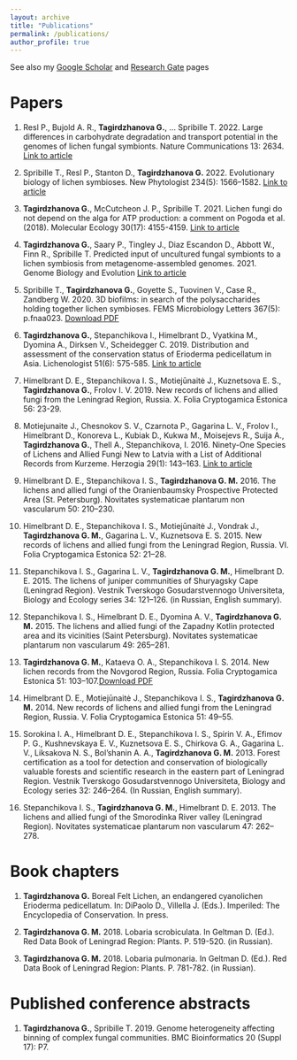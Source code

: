 ```yaml
---
layout: archive
title: "Publications"
permalink: /publications/
author_profile: true
---
```


See also my [Google Scholar](https://scholar.google.ca/citations?user=RGaY7jcAAAAJ&hl=en&authuser=1) and [Research Gate](https://www.researchgate.net/profile/Gulnara_Tagirdzhanova) pages

Papers
======
1. Resl P., Bujold A. R., **Tagirdzhanova G.**, … Spribille T. 2022. Large differences in carbohydrate degradation and transport potential in the genomes of lichen fungal symbionts. Nature Communications 13: 2634. [Link to article](doi.org/10.1101/2021.08.01.454614)

1. Spribille T., Resl P., Stanton D., **Tagirdzhanova G.** 2022. Evolutionary biology of lichen symbioses. New Phytologist 234(5): 1566–1582. [Link to article](https://nph.onlinelibrary.wiley.com/doi/full/10.1111/nph.18048)

1. **Tagirdzhanova G.**, McCutcheon J. P., Spribille T. 2021. Lichen fungi do not depend on the alga for ATP production: a comment on Pogoda et al. (2018). Molecular Ecology 30(17): 4155-4159. [Link to article](https://onlinelibrary.wiley.com/doi/10.1111/mec.16010)

1. **Tagirdzhanova G.**, Saary P., Tingley J., Diaz Escandon D., Abbott W., Finn R., Spribille T. Predicted input of uncultured fungal symbionts to a lichen symbiosis from metagenome-assembled genomes. 2021. Genome Biology and Evolution [Link to article](https://academic.oup.com/gbe/advance-article/doi/10.1093/gbe/evab047/6163286)

1. Spribille T., **Tagirdzhanova G.**, Goyette S., Tuovinen V., Case R., Zandberg W. 2020. 3D biofilms: in search of the polysaccharides holding together lichen symbioses. FEMS Microbiology Letters 367(5): p.fnaa023. [Download PDF](http://metalichen.github.io/files/Spribille_et_al_2020.pdf)

1. **Tagirdzhanova G.**, Stepanchikova I., Himelbrant D., Vyatkina M., Dyomina A., Dirksen V., Scheidegger C. 2019. Distribution and assessment of the conservation status of Erioderma pedicellatum in Asia. Lichenologist 51(6): 575-585. [Link to article](https://www.cambridge.org/core/journals/lichenologist/article/abs/distribution-and-assessment-of-the-conservation-status-of-erioderma-pedicellatum-in-asia/FF9DE88748C7AABF6F1F0D29F8D49C70)

1. Himelbrant D. E., Stepanchikova I. S., Motiejūnaitė J., Kuznetsova E. S., **Tagirdzhanova G.**, Frolov I. V. 2019. New records of lichens and allied fungi from the Leningrad Region, Russia. X. Folia Cryptogamica Estonica 56: 23-29.

1. Motiejunaite J., Chesnokov S. V., Czarnota P., Gagarina L. V., Frolov I., Himelbrant D., Konoreva L., Kubiak D., Kukwa M., Moisejevs R., Suija A., **Tagirdzhanova G.**, Thell A., Stepanchikova, I. 2016. Ninety-One Species of Lichens and Allied Fungi New to Latvia with a List of Additional Records from Kurzeme. Herzogia 29(1): 143–163. [Link to article](https://bioone.org/journals/herzogia/volume-29/issue-1/heia.29.1.2016.143/Ninety-One-Species-of-Lichens-and-Allied-Fungi-New-to/10.13158/heia.29.1.2016.143.full)

1. Himelbrant D. E., Stepanchikova I. S., **Tagirdzhanova G. M.** 2016. The lichens and allied fungi of the Oranienbaumsky Prospective Protected Area (St. Petersburg). Novitates systematicae plantarum non vascularum 50: 210–230.

1. Himelbrant D. E., Stepanchikova I. S., Motiejūnaitė J., Vondrak J., **Tagirdzhanova G. M.**, Gagarina L. V., Kuznetsova E. S. 2015. New records of lichens and allied fungi from the Leningrad Region, Russia. VI. Folia Cryptogamica Estonica 52: 21–28.

1. Stepanchikova I. S., Gagarina L. V., **Tagirdzhanova G. M.**, Himelbrant D. E. 2015. The lichens of juniper communities of Shuryagsky Cape (Leningrad Region). Vestnik Tverskogo Gosudarstvennogo Universiteta, Biology and Ecology series 34: 121–126. (in Russian, English summary).

1. Stepanchikova I. S., Himelbrant D. E., Dyomina A. V., **Tagirdzhanova G. M.** 2015. The lichens and allied fungi of the Zapadny Kotlin protected area and its vicinities (Saint Petersburg). Novitates systematicae plantarum non vascularum 49: 265–281.

1. **Tagirdzhanova G. M.**, Kataeva O. A., Stepanchikova I. S. 2014. New lichen records from the Novgorod Region, Russia. Folia Cryptogamica Estonica 51: 103–107.[Download PDF](http://metalichen.github.io/files/Tagirdzhanova_et_al_2014.pdf)

1. Himelbrant D. E., Motiejūnaitė J., Stepanchikova I. S., **Tagirdzhanova G. M.** 2014. New records of lichens and allied fungi from the Leningrad Region, Russia. V. Folia Cryptogamica Estonica 51: 49–55.

1. Sorokina I. A., Himelbrant D. E., Stepanchikova I. S., Spirin V. A., Efimov P. G., Kushnevskaya E. V., Kuznetsova E. S., Chirkova G. A., Gagarina L. V., Liksakova N. S., Bol’shanin A. A., **Tagirdzhanova G. M.** 2013. Forest certification as a tool for detection and conservation of biologically valuable forests and scientific research in the eastern part of Leningrad Region. Vestnik Tverskogo Gosudarstvennogo Universiteta, Biology and Ecology series 32: 246–264. (In Russian, English summary).

1. Stepanchikova I. S., **Tagirdzhanova G. M.**, Himelbrant D. E. 2013. The lichens and allied fungi of the Smorodinka River valley (Leningrad Region). Novitates systematicae plantarum non vascularum 47: 262–278.

Book chapters
======
1. **Tagirdzhanova G.** Boreal Felt Lichen, an endangered cyanolichen Erioderma pedicellatum. In: DiPaolo D., Villella J. (Eds.). Imperiled: The Encyclopedia of Conservation. In press.

1. **Tagirdzhanova G. M.** 2018. Lobaria scrobiculata. In Geltman D. (Ed.). Red Data Book of Leningrad Region: Plants. P. 519-520. (in Russian).

1. **Tagirdzhanova G. M.** 2018. Lobaria pulmonaria. In Geltman D. (Ed.). Red Data Book of Leningrad Region: Plants. P. 781-782. (in Russian).

Published conference abstracts
======
1. **Tagirdzhanova G.**, Spribille T. 2019. Genome heterogeneity affecting binning of complex fungal communities. BMC Bioinformatics 20 (Suppl 17): P7.
